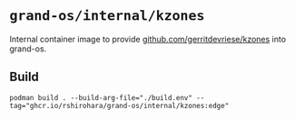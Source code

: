 # `grand-os/internal/kzones`

Internal container image to provide
[github.com/gerritdevriese/kzones](https://github.com/gerritdevriese/kzones)
into grand-os.

## Build

```shell
podman build . --build-arg-file="./build.env" --tag="ghcr.io/rshirohara/grand-os/internal/kzones:edge"
```
